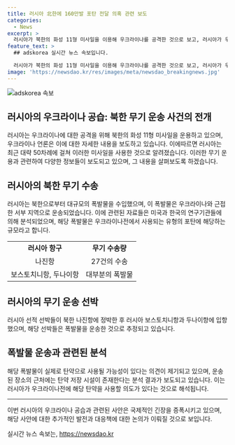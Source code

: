 ```yaml
---
title: 러시아 北한에 160만발 포탄 전달 의혹 관련 보도
categories:
  - News
excerpt: >
  러시아가 북한의 화성 11형 미사일을 이용해 우크라이나를 공격한 것으로 보고, 러시아가 우크라이나에 대량의 폭발물을 보급했다는 보도가 나왔다. 미국과 한국은 러시아 선박이 북한으로부터 무기를 운송했다고 주장하며, 이에 대한 분석과 해당 지역의 탄약 저장 시설의 조성이 확인되고 있다. 이로써 러시아가 우크라이나에 대규모의 무기를 제공하고 있는 것으로 보인다.
feature_text: >
  ## adskorea 실시간 뉴스 속보입니다.

  러시아가 북한의 화성 11형 미사일을 이용해 우크라이나를 공격한 것으로 보고, 러시아가 우크라이나에 대량의 폭발물을 보급했다는 보도가 나왔다. 미국과 한국은 러시아 선박이 북한으로부터 무기를 운송했다고 주장하며, 이에 대한 분석과 해당 지역의 탄약 저장 시설의 조성이 확인되고 있다. 이로써 러시아가 우크라이나에 대규모의 무기를 제공하고 있는 것으로 보인다.
image: 'https://newsdao.kr/res/images/meta/newsdao_breakingnews.jpg'
---
```


<p><img src="https://newsdao.kr/res/images/meta/newsdao_breakingnews.jpg" alt="adskorea 속보" /></p>

<h2 data-ke-size="size26">러시아의 우크라이나 공습: 북한 무기 운송 사건의 전개</h2>

<p data-ke-size="size16">러시아는 우크라이나에 대한 공격을 위해 북한의 화성 11형 미사일을 운용하고 있으며, 우크라이나 언론은 이에 대한 자세한 내용을 보도하고 있습니다. 이에따르면 러시아는 최근 대략 50차례에 걸쳐 이러한 미사일을 사용한 것으로 알려졌습니다. 이러한 무기 운용과 관련하여 다양한 정보들이 보도되고 있으며, 그 내용을 살펴보도록 하겠습니다.</p>

<h2 data-ke-size="size26">러시아의 북한 무기 수송</h2>

<p data-ke-size="size16">러시아는 북한으로부터 대규모의 폭발물을 수입했으며, 이 폭발물은 우크라이나와 근접한 서부 지역으로 운송되었습니다. 이에 관련된 자료들은 미국과 한국의 연구기관들에 의해 분석되었으며, 해당 폭발물은 우크라이나전에서 사용되는 유형의 포탄에 해당하는 규모라고 합니다.</p>

<table>
    <tr>
        <td style="text-align: center; height: 17px;"><b>러시아 항구</b></td>
        <td style="text-align: center; height: 17px;"><b>무기 수송량</b></td>
    </tr>
    <tr>
        <td style="text-align: center; height: 17px;">나진항</td>
        <td style="text-align: center; height: 17px;">27건의 수송</td>
    </tr>
    <tr>
        <td style="text-align: center; height: 17px;">보스토치니항, 두나이항</td>
        <td style="text-align: center; height: 17px;">대부분의 폭발물</td>
    </tr>
</table>

<h2 data-ke-size="size26">러시아의 무기 운송 선박</h2>

<p data-ke-size="size16">러시아 선적 선박들이 북한 나진항에 정박한 후 러시아 보스토치니항과 두나이항에 입항했으며, 해당 선박들은 폭발물을 운송한 것으로 추정되고 있습니다.</p>

<h2 data-ke-size="size26">폭발물 운송과 관련된 분석</h2>

<p data-ke-size="size16">해당 폭발물이 실제로 탄약으로 사용될 가능성이 있다는 의견이 제기되고 있으며, 운송된 장소의 근처에는 탄약 저장 시설이 존재한다는 분석 결과가 보도되고 있습니다. 이는 러시아가 우크라이나전에 해당 탄약을 사용할 의도가 있다는 것으로 해석됩니다.</p>

<hr>

<p>이번 러시아의 우크라이나 공습과 관련된 사안은 국제적인 긴장을 증폭시키고 있으며, 해당 사안에 대한 추가적인 발전과 대응책에 대한 논의가 이뤄질 것으로 보입니다.</p>
실시간 뉴스 속보는, <a href="https://newsdao.kr" rel="dofollow">https://newsdao.kr</a>


